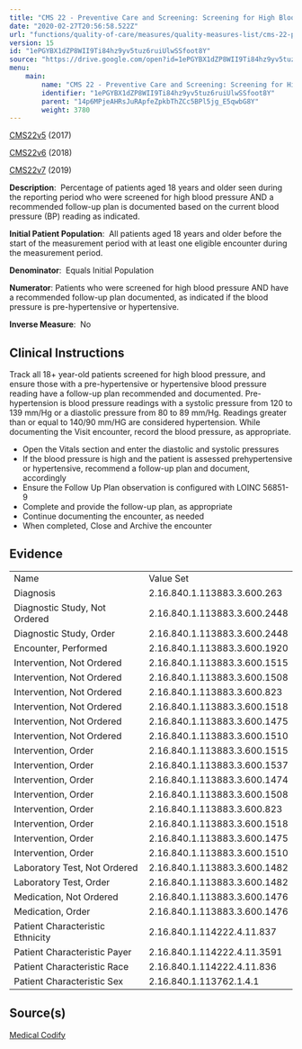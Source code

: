 ```yaml
---
title: "CMS 22 - Preventive Care and Screening: Screening for High Blood Pressure and Follow-up Documented"
date: "2020-02-27T20:56:58.522Z"
url: "functions/quality-of-care/measures/quality-measures-list/cms-22-preventive-care-and-screening-screening-for-high-blood-pressure-and-follow-up-documented.html"
version: 15
id: "1ePGYBX1dZP8WII9Ti84hz9yv5tuz6ruiUlwSSfoot8Y"
source: "https://drive.google.com/open?id=1ePGYBX1dZP8WII9Ti84hz9yv5tuz6ruiUlwSSfoot8Y"
menu:
    main:
        name: "CMS 22 - Preventive Care and Screening: Screening for High Blood Pressure and Follow-up Documented"
        identifier: "1ePGYBX1dZP8WII9Ti84hz9yv5tuz6ruiUlwSSfoot8Y"
        parent: "14p6MPjeAHRsJuRApfeZpkbThZCc5BPl5jg_E5qwbG8Y"
        weight: 3780
---
```

[CMS22v5](https://medicalcodify.com/eh/?f=layoutnouser&func&module&tabmodule&name=RXDBmain&searchterm=CMS22&showresult=CMS22v5&showresulttype=Measure) (2017)

[CMS22v6](https://medicalcodify.com/eh/?f=layoutnouser&func&module&tabmodule&name=RXDBmain&searchterm=CMS22&showresult=CMS22v6&showresulttype=Measure) (2018)

[CMS22v7](https://medicalcodify.com/eh/?f=layoutnouser&func&module&tabmodule&name=RXDBmain&searchterm=CMS22&showresult=CMS22v7&showresulttype=Measure) (2019)



**Description**:  Percentage of patients aged 18 years and older seen during the reporting period who were screened for high blood pressure AND a recommended follow-up plan is documented based on the current blood pressure (BP) reading as indicated.

**Initial Patient Population**:  All patients aged 18 years and older before the start of the measurement period with at least one eligible encounter during the measurement period.

**Denominator**:  Equals Initial Population

**Numerator**: Patients who were screened for high blood pressure AND have a recommended follow-up plan documented, as indicated if the blood pressure is pre-hypertensive or hypertensive.

**Inverse Measure**:  No

## Clinical Instructions

Track all 18+ year-old patients screened for high blood pressure, and ensure those with a pre-hypertensive or hypertensive blood pressure reading have a follow-up plan recommended and documented. Pre-hypertension is blood pressure readings with a systolic pressure from 120 to 139 mm/Hg or a diastolic pressure from 80 to 89 mm/Hg. Readings greater than or equal to 140/90 mm/HG are considered hypertension. While documenting the Visit encounter, record the blood pressure, as appropriate.

* Open the Vitals section and enter the diastolic and systolic pressures
* If the blood pressure is high and the patient is assessed prehypertensive or hypertensive, recommend a follow-up plan and document, accordingly
* Ensure the Follow Up Plan observation is configured with LOINC 56851-9
* Complete and provide the follow-up plan, as appropriate
* Continue documenting the encounter, as needed
* When completed, Close and Archive the encounter

## Evidence

<table>
  <tr>
    <td>Name</td>
    <td>Value Set</td>
  </tr>
  <tr>
    <td>Diagnosis</td>
    <td>2.16.840.1.113883.3.600.263</td>
  </tr>
  <tr>
    <td>Diagnostic Study, Not Ordered</td>
    <td>2.16.840.1.113883.3.600.2448</td>
  </tr>
  <tr>
    <td>Diagnostic Study, Order</td>
    <td>2.16.840.1.113883.3.600.2448</td>
  </tr>
  <tr>
    <td>Encounter, Performed</td>
    <td>2.16.840.1.113883.3.600.1920</td>
  </tr>
  <tr>
    <td>Intervention, Not Ordered</td>
    <td>2.16.840.1.113883.3.600.1515</td>
  </tr>
  <tr>
    <td>Intervention, Not Ordered</td>
    <td>2.16.840.1.113883.3.600.1508</td>
  </tr>
  <tr>
    <td>Intervention, Not Ordered</td>
    <td>2.16.840.1.113883.3.600.823</td>
  </tr>
  <tr>
    <td>Intervention, Not Ordered</td>
    <td>2.16.840.1.113883.3.600.1518</td>
  </tr>
  <tr>
    <td>Intervention, Not Ordered</td>
    <td>2.16.840.1.113883.3.600.1475</td>
  </tr>
  <tr>
    <td>Intervention, Not Ordered</td>
    <td>2.16.840.1.113883.3.600.1510</td>
  </tr>
  <tr>
    <td>Intervention, Order</td>
    <td>2.16.840.1.113883.3.600.1515</td>
  </tr>
  <tr>
    <td>Intervention, Order</td>
    <td>2.16.840.1.113883.3.600.1537</td>
  </tr>
  <tr>
    <td>Intervention, Order</td>
    <td>2.16.840.1.113883.3.600.1474</td>
  </tr>
  <tr>
    <td>Intervention, Order</td>
    <td>2.16.840.1.113883.3.600.1508</td>
  </tr>
  <tr>
    <td>Intervention, Order</td>
    <td>2.16.840.1.113883.3.600.823</td>
  </tr>
  <tr>
    <td>Intervention, Order</td>
    <td>2.16.840.1.113883.3.600.1518</td>
  </tr>
  <tr>
    <td>Intervention, Order</td>
    <td>2.16.840.1.113883.3.600.1475</td>
  </tr>
  <tr>
    <td>Intervention, Order</td>
    <td>2.16.840.1.113883.3.600.1510</td>
  </tr>
  <tr>
    <td>Laboratory Test, Not Ordered</td>
    <td>2.16.840.1.113883.3.600.1482</td>
  </tr>
  <tr>
    <td>Laboratory Test, Order</td>
    <td>2.16.840.1.113883.3.600.1482</td>
  </tr>
  <tr>
    <td>Medication, Not Ordered</td>
    <td>2.16.840.1.113883.3.600.1476</td>
  </tr>
  <tr>
    <td>Medication, Order</td>
    <td>2.16.840.1.113883.3.600.1476</td>
  </tr>
  <tr>
    <td>Patient Characteristic Ethnicity</td>
    <td>2.16.840.1.114222.4.11.837</td>
  </tr>
  <tr>
    <td>Patient Characteristic Payer</td>
    <td>2.16.840.1.114222.4.11.3591</td>
  </tr>
  <tr>
    <td>Patient Characteristic Race</td>
    <td>2.16.840.1.114222.4.11.836</td>
  </tr>
  <tr>
    <td>Patient Characteristic Sex</td>
    <td>2.16.840.1.113762.1.4.1</td>
  </tr>
</table>

## Source(s)

[Medical Codify](https://medicalcodify.com/eh/?f=layoutnouser&func&name=RXDBmain&module&tabmodule&searchterm=CMS22&Submit=Search&icd9search=0&icd10search=0&icd10pcssearch=0&snomedsearch=0&loincsearch=0&labcorpsearch=0&questsearch=0&rxnormsearch=0&hcpcssearch=0&ndcsearch=0&cvxsearch=0&vissearch=0&vssearch=0&meassearch=1&pcssearch=1&fdbsearch=1&fdbnamesearch=1&fullsearch&flowsheet)


